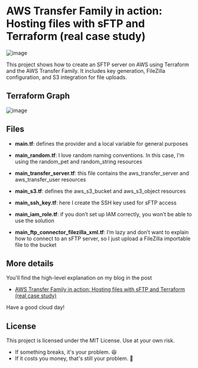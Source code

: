 # AWS Transfer Family in action: Hosting files with sFTP and Terraform (real case study)

![image](https://github.com/user-attachments/assets/cf301e12-f2f6-4fff-8dd9-0bb7ed4010fd)

This project shows how to create an SFTP server on AWS using Terraform and the AWS Transfer Family. It includes key generation, FileZilla configuration, and S3 integration for file uploads.

## Terraform Graph

![image](https://github.com/user-attachments/assets/4657a5c9-f1a7-408d-8444-595c6dfee385)

## Files

- **main.tf**: defines the provider and a local variable for general purposes

- **main_random.tf**: I love random naming conventions. In this case, I'm using the random_pet and random_string resources

- **main_transfer_server.tf**: this file contains the aws_transfer_server and aws_transfer_user resources

- **main_s3.tf**: defines the aws_s3_bucket and aws_s3_object resources

- **main_ssh_key.tf**: here I create the SSH key used for sFTP access

- **main_iam_role.tf**: if you don’t set up IAM correctly, you won’t be able to use the solution

- **main_ftp_connector_filezilla_xml.tf**: I’m lazy and don’t want to explain how to connect to an sFTP server, so I just upload a FileZilla importable file to the bucket


## More details

You'll find the high-level explanation on my blog in the post 

- [AWS Transfer Family in action: Hosting files with sFTP and Terraform (real case study)](https://blog.devandreacarratta.it/en/aws-transfer-family-terraform/?utm_source=github&utm_medium=cloud-development&utm_campaign=terraform&utm_content=aws-transfer-family-terraform)

Have a good cloud day!

## License
This project is licensed under the MIT License. Use at your own risk. 
- If something breaks, it's your problem. 😆
- If it costs you money, that's still your problem. 💸

  
